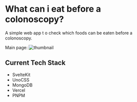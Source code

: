 # What can i eat before a colonoscopy?

A simple web app t o check which foods can be eaten before a colonoscopy.

Main page:
![thumbnail](https://dk7xilc1p59yo.cloudfront.net/img/readme-thumb.png 'Logo Title Text 1')

## Current Tech Stack

- SvelteKit
- UnoCSS
- MongoDB
- Vercel
- PNPM
